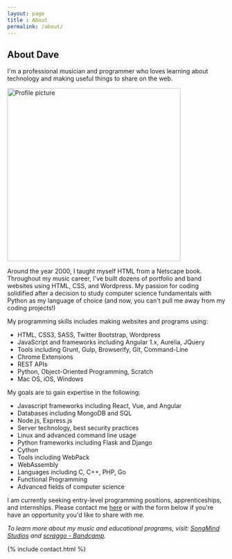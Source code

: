 ```yaml
---
layout: page
title : About
permalink: /about/
---
```


## About Dave

I'm a professional musician and programmer who loves learning about technology and making useful things to share on the web.

<img src="http://songmindstudios.com/wp-content/uploads/2015/09/DEC-PROMO2-e1441380213371-1024x896.jpg" alt="Profile picture" style="width: 400px;"/>

Around the year 2000, I taught myself HTML from a Netscape book. Throughout my music career, I've built dozens of portfolio and band websites using HTML, CSS, and Wordpress. My passion for coding solidified after a decision to study computer science fundamentals with Python as my language of choice (and now, you can't pull me away from my coding projects!)

My programming skills includes making websites and programs using:
- HTML, CSS3, SASS, Twitter Bootstrap, Wordpress
- JavaScript and frameworks including Angular 1.x, Aurelia, JQuery
- Tools including Grunt, Gulp, Browserify, Git, Command-Line
- Chrome Extensions
- REST APIs
- Python, Object-Oriented Programming, Scratch
- Mac OS, iOS, Windows

My goals are to gain expertise in the following:
- Javascript frameworks including React, Vue, and Angular
- Databases including MongoDB and SQL
- Node.js, Express.js
- Server technology, best security practices
- Linux and advanced command line usage
- Python frameworks including Flask and Django
- Cython
- Tools including WebPack
- WebAssembly
- Languages including C, C++, PHP, Go
- Functional Programming
- Advanced fields of computer science

I am currently seeking entry-level programming positions, apprenticeships, and internships. Please contact me [here](../contact) or with the form below if you're have an opportunity you'd like to share with me.

*To learn more about my music and educational programs, visit: [SongMind Studios](http://songmindstudios.com) and [scraggo - Bandcamp](https://scraggo.bandcamp.com).*

{% include contact.html %}